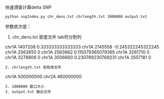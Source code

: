 快速滑窗计算delta SNP

`python snpIndex.py chr_dens.txt chrlength.txt 1000000 output.txt`

参数依次是：

1. chr_dens.txt 密度文件 tab符分割列

chr1A   1407208 0.333333333333333
chr1A   2145558 -0.245322245322245
chr1A   2563655 0
chr1A   2563662 0.115079365079365
chr1A   3261710 0
chr1A   3278806 0
chr1A   3506660 0.230769230769231
chr1A   3507181 0

	2. chrlength.txt 染色体文件

chr1A   500000000
chr2A   460000000

 	2. 1000000 窗口大小
 	3. output.txt 输出文件
